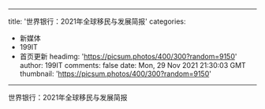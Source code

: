 
---
title: '世界银行：2021年全球移民与发展简报'
categories: 
 - 新媒体
 - 199IT
 - 首页更新
headimg: 'https://picsum.photos/400/300?random=9150'
author: 199IT
comments: false
date: Mon, 29 Nov 2021 21:30:03 GMT
thumbnail: 'https://picsum.photos/400/300?random=9150'
---

<div>   
世界银行：2021年全球移民与发展简报  
</div>
            